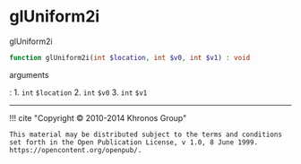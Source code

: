 # glUniform2i
glUniform2i

```php
function glUniform2i(int $location, int $v0, int $v1) : void
```



arguments

:    1. `int` `$location` 
    2. `int` `$v0` 
    3. `int` `$v1` 



---
     

!!! cite "Copyright © 2010-2014 Khronos Group"

    This material may be distributed subject to the terms and conditions set forth in the Open Publication License, v 1.0, 8 June 1999. https://opencontent.org/openpub/.